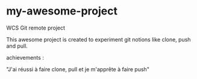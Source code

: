 # my-awesome-project
WCS Git remote project

This awesome project is created to experiment git notions like clone, push and pull.

achievements : 

"J'ai réussi à faire clone, pull et je m'apprête à faire push"
